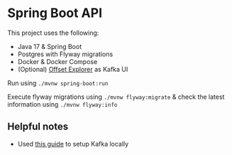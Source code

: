 # Spring Boot API

This project uses the following:

- Java 17 & Spring Boot
- Postgres with Flyway migrations
- Docker & Docker Compose
- (Optional) [Offset Explorer](https://kafkatool.com/download.html) as Kafka UI

Run using ```./mvnw spring-boot:run```

Execute flyway migrations using ```./mvnw flyway:migrate``` & check the latest information using ```./mvnw flyway:info```

## Helpful notes

- Used [this guide](https://www.baeldung.com/ops/kafka-docker-setup) to setup Kafka locally